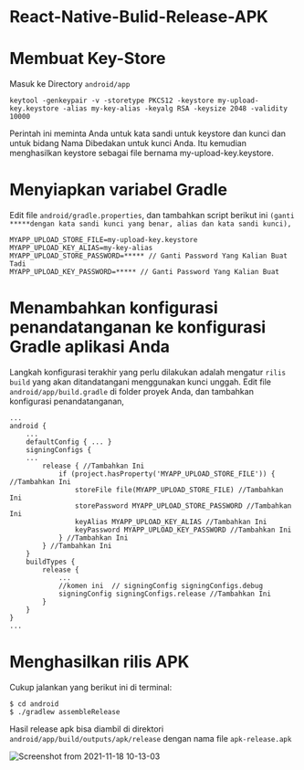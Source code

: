 # React-Native-Bulid-Release-APK

# Membuat Key-Store
Masuk ke Directory ``android/app``

```
keytool -genkeypair -v -storetype PKCS12 -keystore my-upload-key.keystore -alias my-key-alias -keyalg RSA -keysize 2048 -validity 10000
```
Perintah ini meminta Anda untuk kata sandi untuk keystore dan kunci dan untuk bidang Nama Dibedakan untuk kunci Anda. Itu kemudian menghasilkan keystore sebagai file bernama my-upload-key.keystore.

# Menyiapkan variabel Gradle

Edit file ``android/gradle.properties``, dan tambahkan script berikut ini ``(ganti *****dengan kata sandi kunci yang benar, alias dan kata sandi kunci),``

```
MYAPP_UPLOAD_STORE_FILE=my-upload-key.keystore
MYAPP_UPLOAD_KEY_ALIAS=my-key-alias
MYAPP_UPLOAD_STORE_PASSWORD=***** // Ganti Password Yang Kalian Buat Tadi
MYAPP_UPLOAD_KEY_PASSWORD=***** // Ganti Password Yang Kalian Buat 
```

# Menambahkan konfigurasi penandatanganan ke konfigurasi Gradle aplikasi Anda
Langkah konfigurasi terakhir yang perlu dilakukan adalah mengatur ``rilis build`` yang akan ditandatangani menggunakan kunci unggah. Edit file ``android/app/build.gradle`` di folder proyek Anda, dan tambahkan konfigurasi penandatanganan,
```
...
android {
    ...
    defaultConfig { ... }
    signingConfigs {
    ...
        release { //Tambahkan Ini
            if (project.hasProperty('MYAPP_UPLOAD_STORE_FILE')) { //Tambahkan Ini
                storeFile file(MYAPP_UPLOAD_STORE_FILE) //Tambahkan Ini
                storePassword MYAPP_UPLOAD_STORE_PASSWORD //Tambahkan Ini
                keyAlias MYAPP_UPLOAD_KEY_ALIAS //Tambahkan Ini
                keyPassword MYAPP_UPLOAD_KEY_PASSWORD //Tambahkan Ini
            } //Tambahkan Ini
        } //Tambahkan Ini
    } 
    buildTypes {
        release {
            ...
            //komen ini  // signingConfig signingConfigs.debug
            signingConfig signingConfigs.release //Tambahkan Ini
        }
    }
}
...
```
# Menghasilkan rilis APK
Cukup jalankan yang berikut ini di terminal:

```
$ cd android
$ ./gradlew assembleRelease
```

Hasil release apk bisa diambil di direktori ``android/app/build/outputs/apk/release`` dengan nama file ``apk-release.apk``

![Screenshot from 2021-11-18 10-13-03](https://user-images.githubusercontent.com/47787767/142345291-19232bf2-b84b-431b-b5bd-e1b5a61669aa.png)
